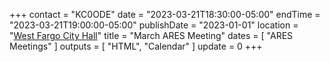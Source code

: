 +++
contact = "KC0ODE"
date = "2023-03-21T18:30:00-05:00"
endTime = "2023-03-21T19:00:00-05:00"
publishDate = "2023-01-01"
location = "[West Fargo City Hall](/places/west-fargo-city-hall/)"
title = "March ARES Meeting"
dates = [ "ARES Meetings" ]
outputs = [ "HTML", "Calendar" ]
update = 0
+++
